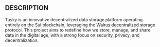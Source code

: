 ## DESCRIPTION

Tusky is an innovative decentralized data storage platform operating entirely on the Sui blockchain, leveraging the Walrus decentralized storage protocol. This project aims to redefine how we store, manage, and share data in the digital age, with a strong focus on security, privacy, and decentralization.
